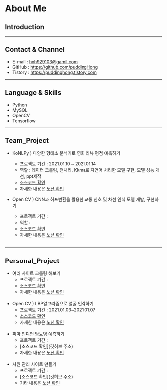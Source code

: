 # About Me
## Introduction

---
## Contact & Channel
- E-mail : hxh929103@gamil.com
- GitHub : <https://github.com/puddingHong>
- Tistory : <https://puddinghong.tistory.com>
---
## Language & Skills
- Python
- MySQL
- OpenCV
- Tensorflow
---
## Team_Project
* KoNLPy ) 다양한 형태소 분석기로 영화 리뷰 평점 예측하기
    * 프로젝트 기간 : 2021.01.10 ~ 2021.01.14
    * 역할 : 데이터 크롤링, 전처리, Kkma로 자연어 처리한 모델 구현, 모델 성능 개선, ppt제작
    * [소스코드 확인](https://github.com/puddingHong/KoNLPy.git)
    * 자세한 내용은 [노션 확인](https://jolly-cactus-19f.notion.site/KoNLPy-e74703a1185a4adc953923c46754a515)

* Open CV ) CNN과 허프변환을 활용한 교통 신호 및 차선 인식 모델 개발, 구현하기
   * 프로젝트 기간 :
   * 역할 :
   * [소스코드 확인]()
   * 자세한 내용은 [노션 확인]()
⠀    
⠀        
---
## Personal_Project
* 여러 사이트 크롤링 해보기
    * 프로젝트 기간 :
    * [소스코드 확인](https://github.com/puddingHong/crawling.git)
    * 자세한 내용은 [노션 확인]()
⠀⠀⠀    
⠀⠀⠀    
* Open CV ) LBP알고리즘으로 얼굴 인식하기
    * 프로젝트 기간 : 2021.01.03~2021.01.07
    * [소스코드 확인](https://github.com/puddingHong/LBP.git)
    * 자세한 내용은 [노션 확인](https://jolly-cactus-19f.notion.site/LBP-1fb32c9ed0bc42cd85e3d25e262808e8)
⠀      
⠀     
* 피마 인디언 당뇨병 예측하기
    * 프로젝트 기간 :
    * [소스코드 확인](깃허브 주소)
    * 자세한 내용은 [노션 확인](https://jolly-cactus-19f.notion.site/623b9b0405cf4da3b7936344e1e20594)
⠀⠀        
 ⠀       
* 사원 관리 사이트 만들기
    * 프로젝트 기간 :
    * [소스코드 확인](깃허브 주소)
    * 기타 내용은 [노션 확인](https://jolly-cactus-19f.notion.site/9d0b5b90ad824f9c9393e5a9e27701ea)
⠀    
⠀    
